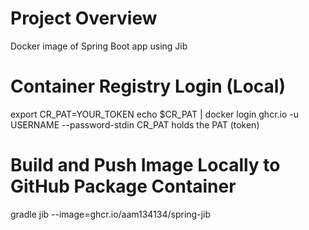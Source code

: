 # Project Overview
Docker image of Spring Boot app using Jib

# Container Registry Login (Local)
export CR_PAT=YOUR_TOKEN
echo $CR_PAT | docker login ghcr.io -u USERNAME --password-stdin
CR_PAT holds the PAT (token)

# Build and Push Image Locally to GitHub Package Container
gradle jib --image=ghcr.io/aam134134/spring-jib
